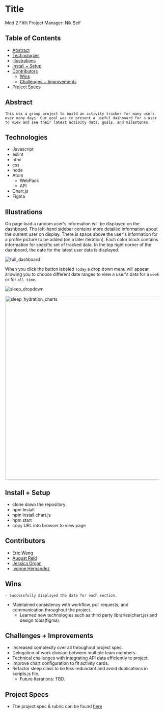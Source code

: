 # Title
Mod 2  Fitlit
Project Manager: Nik Seif

## Table of Contents
  - [Abstract](#abstract)
  - [Technologies](#technologies)
  - [Illustrations](#illustrations)
  - [Install + Setup](#set-up)
  - [Contributors](#contributors)
	- [Wins](#wins)
	- [Challenges + Improvements](#challenges-+-Improvements)
  - [Project Specs](#project-specs)

## Abstract
	This was a group project to build an activity tracker for many users over many days. Our goal was to present a useful dashboard for a user to view and see their latest activity data, goals, and milestones.

## Technologies
  - Javascript
  - eslint
  - html
  - css
  - node
  - Atom
	- WebPack
	- API
  - Chart.js
  - Figma

## Illustrations
  On page load a random user's information will be displayed on the dashboard. The left-hand sidebar contains more detailed information about the current user on display. There is space above the user's information for a profile picture to be added (on a later iteration). Each color block contains information for specific set of tracked data. In the top right corner of the dashboard, the date for the latest user data is displayed.

  ![full_dashboard](https://user-images.githubusercontent.com/83175748/138778542-49e24f42-7dba-4fcb-af8c-4e94d8e072fc.png)

  When you click the button labeled `Today` a drop down menu will appear, allowing you to choose different date ranges to view a user's data for a `week` or for `all time`.

  ![sleep_dropdown](https://user-images.githubusercontent.com/83175748/138778301-c3324b1a-446d-4a16-ab18-9a342f5913c3.png)

  <img width="596" alt="sleep_hydration_charts" src="https://user-images.githubusercontent.com/83175748/138776187-520c7695-6233-4de1-8d0b-dc6d8101b8f5.png">


## Install + Setup
  - clone down the repository
  - npm Install
  - npm install chart.js
  - npm start
  - copy URL into browser to view page

## Contributors
  - [Eric Wang](https://github.com/ewang0)
  - [August Reid](https://github.com/augustreid)
  - [Jessica Organ](https://github.com/Jorgan612)
  - [Ivonne Hernandez](https://github.com/ivonne-hernandez)

## Wins
	- Successfully displayed the data for each section.
  - Maintained consistency with workflow, pull requests, and communication throughout the project.
	- Learned new technologies such as third party libraries(chart.js) and design tools(figma).

## Challenges + Improvements
  - Increased complexity over all throughout project spec.
  - Delegation of work division between multiple team members.
  - Technical challenges with integrating API data efficiently to project.
  - Improve chart configuration to fit activity cards.
  - Refactor sleep class to be less redundant and avoid duplications in scripts.js file.  
	- Future Iterations: TBD.

## Project Specs
  - The project spec & rubric can be found [here](https://frontend.turing.edu/projects/Fitlit-part-one.html)
